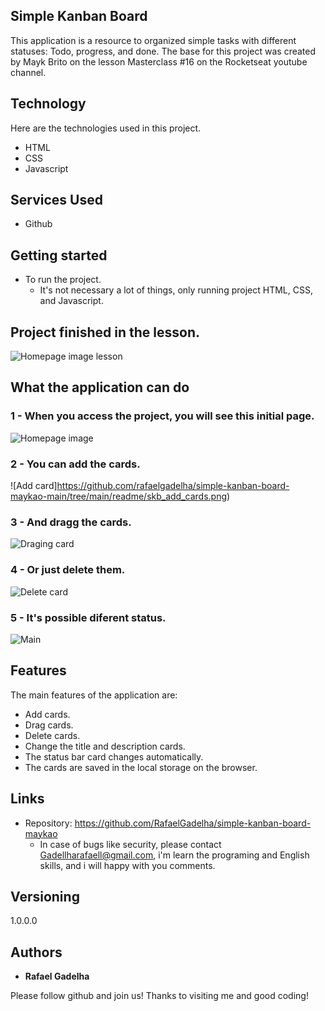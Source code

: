 
 <!--- ![Logo of the project]() -->


## Simple Kanban Board
This application is a resource to organized simple tasks with different statuses: Todo, progress, and done. The base for this project was created by Mayk Brito on the lesson Masterclass #16 on the Rocketseat youtube channel.


## Technology 

Here are the technologies used in this project.

* HTML
* CSS
* Javascript

## Services Used

* Github

## Getting started

 
* To run the project.
  - It's not necessary a lot of things, only running project HTML, CSS, and Javascript.

## Project finished in the lesson.

![Homepage image lesson](https://github.com/rafaelgadelha/simple-kanban-board-maykao-main/tree/main/readme/skb_complete_tutorial.JPG)

## What the application can do

### 1 - When you access the project, you will see this initial page.

![Homepage image](https://github.com/rafaelgadelha/simple-kanban-board-maykao-main/tree/main/readme/skb_main.png)

### 2 - You can add the cards.

![Add card]https://github.com/rafaelgadelha/simple-kanban-board-maykao-main/tree/main/readme/skb_add_cards.png)

### 3 - And dragg the cards.

![Draging card](https://github.com/rafaelgadelha/simple-kanban-board-maykao-main/tree/main/readme/skb_dragging_cards.png)

### 4 - Or just delete them.

![Delete card](https://github.com/rafaelgadelha/simple-kanban-board-maykao-main/tree/main/readme/skb_remove_cards.png)

### 5 - It's possible diferent status.

![Main](https://github.com/rafaelgadelha/simple-kanban-board-maykao-main/tree/main/readme/skb_main_with-cards.png)

## Features

The main features of the application are:

- Add cards.
- Drag cards.
- Delete cards.
- Change the title and description cards.
- The status bar card changes automatically.
- The cards are saved in the local storage on the browser.



## Links
  - Repository: https://github.com/RafaelGadelha/simple-kanban-board-maykao
    - In case of bugs like security, please contact Gadellharafaell@gmail.com, i'm learn the programing and English skills, and i will happy with you comments.

  ## Versioning

  1.0.0.0


  ## Authors

  * **Rafael Gadelha** 

  Please follow github and join us!
  Thanks to visiting me and good coding!
